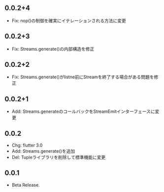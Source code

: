 ## 0.0.2+4

* Fix: nop()の制御を確実にイテレーションされる方法に変更

## 0.0.2+3

* Fix: Streams.generate()の内部構造を修正

## 0.0.2+2

* Fix: Streams.generate()がlistne前にStreamを終了する場合がある問題を修正

## 0.0.2+1

* Add: Streams.generateのコールバックをStreamEmitインターフェースに変更

## 0.0.2

* Chg: flutter 3.0
* Add: Streams.generate()を追加
* Del: Tupleライブラリを削除して標準機能に変更

## 0.0.1

* Beta Release.
